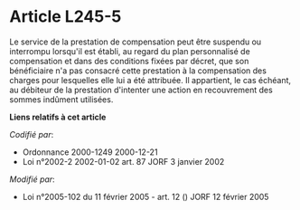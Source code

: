 # Article L245-5

Le service de la prestation de compensation peut être suspendu ou interrompu lorsqu'il est établi, au regard du plan
personnalisé de compensation et dans des conditions fixées par décret, que son bénéficiaire n'a pas consacré cette prestation
à la compensation des charges pour lesquelles elle lui a été attribuée. Il appartient, le cas échéant, au débiteur de la
prestation d'intenter une action en recouvrement des sommes indûment utilisées.

**Liens relatifs à cet article**

_Codifié par_:

  - Ordonnance 2000-1249 2000-12-21
  - Loi n°2002-2 2002-01-02 art. 87 JORF 3 janvier 2002

_Modifié par_:

  - Loi n°2005-102 du 11 février 2005 - art. 12 () JORF 12 février 2005
